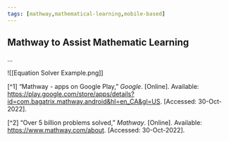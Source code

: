 ```yaml
---
tags: [mathway,mathematical-learning,mobile-based]
---
```


## Mathway to Assist Mathematic Learning

...


![[Equation Solver Example.png]]


[^1] “Mathway - apps on Google Play,” _Google_. [Online]. Available: https://play.google.com/store/apps/details?id=com.bagatrix.mathway.android&hl=en_CA&gl=US. [Accessed: 30-Oct-2022].

[^2] “Over 5 billion problems solved,” _Mathway_. [Online]. Available: https://www.mathway.com/about. [Accessed: 30-Oct-2022].